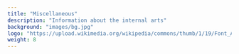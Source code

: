 ```yaml
---
title: "Miscellaneous"
description: "Information about the internal arts"
background: "images/bg.jpg"
logo: "https://upload.wikimedia.org/wikipedia/commons/thumb/1/19/Font_Awesome_5_solid_yin-yang.svg/232px-Font_Awesome_5_solid_yin-yang.svg.png"
weight: 8
---
```


